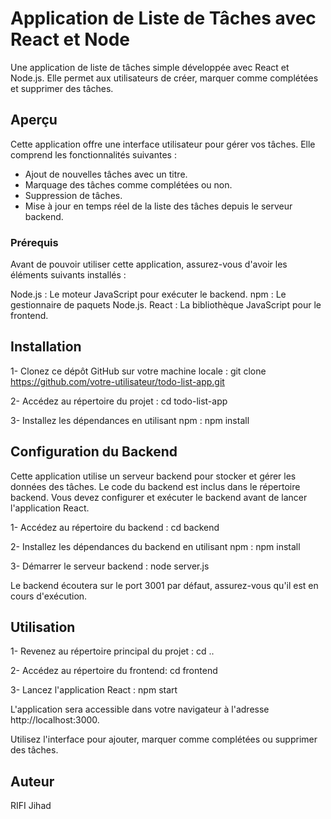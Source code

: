 # Application de Liste de Tâches avec React et Node

Une application de liste de tâches simple développée avec React et Node.js. Elle permet aux utilisateurs de créer, marquer comme complétées et supprimer des tâches.

## Aperçu
Cette application offre une interface utilisateur pour gérer vos tâches. Elle comprend les fonctionnalités suivantes :

- Ajout de nouvelles tâches avec un titre.
- Marquage des tâches comme complétées ou non.
- Suppression de tâches.
- Mise à jour en temps réel de la liste des tâches depuis le serveur backend.

### Prérequis
Avant de pouvoir utiliser cette application, assurez-vous d'avoir les éléments suivants installés :

Node.js : Le moteur JavaScript pour exécuter le backend.
npm : Le gestionnaire de paquets Node.js.
React : La bibliothèque JavaScript pour le frontend.

## Installation 
1- Clonez ce dépôt GitHub sur votre machine locale :
  git clone https://github.com/votre-utilisateur/todo-list-app.git
  
2- Accédez au répertoire du projet :
  cd todo-list-app
  
3- Installez les dépendances en utilisant npm :
  npm install
  
## Configuration du Backend
Cette application utilise un serveur backend pour stocker et gérer les données des tâches. Le code du backend est inclus dans le répertoire backend. Vous devez configurer et exécuter le backend avant de lancer l'application React.

1- Accédez au répertoire du backend :
  cd backend
  
2- Installez les dépendances du backend en utilisant npm :
  npm install
  
3- Démarrer le serveur backend :
  node server.js
  
Le backend écoutera sur le port 3001 par défaut, assurez-vous qu'il est en cours d'exécution.

## Utilisation
1- Revenez au répertoire principal du projet :
  cd ..
  
2- Accédez au répertoire du frontend: 
  cd frontend
  
3- Lancez l'application React :
  npm start
  
L'application sera accessible dans votre navigateur à l'adresse http://localhost:3000.

Utilisez l'interface pour ajouter, marquer comme complétées ou supprimer des tâches.

## Auteur 
RIFI Jihad
